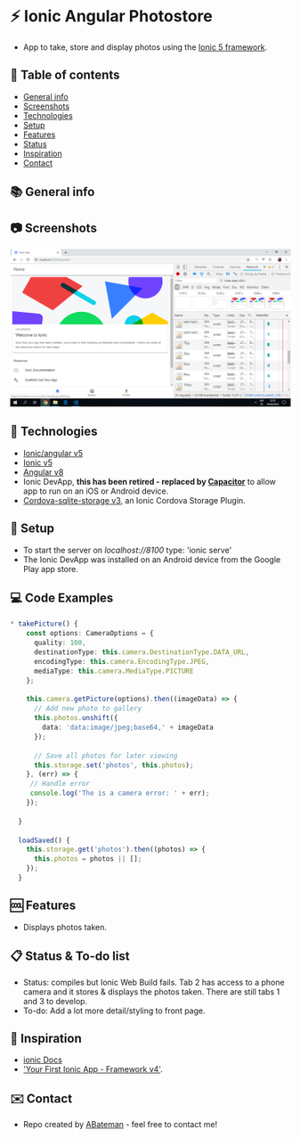 # :zap: Ionic Angular Photostore

* App to take, store and display photos using the [Ionic 5 framework](https://ionicframework.com/docs).

## :page_facing_up: Table of contents

* [General info](#general-info)
* [Screenshots](#screenshots)
* [Technologies](#technologies)
* [Setup](#setup)
* [Features](#features)
* [Status](#status)
* [Inspiration](#inspiration)
* [Contact](#contact)

## :books: General info

## :camera: Screenshots

![Home Page](./img/home-page.png)

## :signal_strength: Technologies

* [Ionic/angular v5](https://www.npmjs.com/package/@ionic/angular)
* [Ionic v5](https://ionicframework.com/)
* [Angular v8](https://angular.io/)
* Ionic DevApp, **this has been retired - replaced by [Capacitor](https://capacitorjs.com/)** to allow app to run on an iOS or Android device.
* [Cordova-sqlite-storage v3](https://www.npmjs.com/package/cordova-plugin-sqlite), an Ionic Cordova Storage Plugin.

## :floppy_disk: Setup

* To start the server on _localhost://8100_ type: 'ionic serve'
* The Ionic DevApp was installed on an Android device from the Google Play app store.

## :computer: Code Examples

```typescript
* takePicture() {
    const options: CameraOptions = {
      quality: 100,
      destinationType: this.camera.DestinationType.DATA_URL,
      encodingType: this.camera.EncodingType.JPEG,
      mediaType: this.camera.MediaType.PICTURE
    };

    this.camera.getPicture(options).then((imageData) => {
      // Add new photo to gallery
      this.photos.unshift({
        data: 'data:image/jpeg;base64,' + imageData
      });

      // Save all photos for later viewing
      this.storage.set('photos', this.photos);
    }, (err) => {
     // Handle error
     console.log('The is a camera error: ' + err);
    });

  }

  loadSaved() {
    this.storage.get('photos').then((photos) => {
      this.photos = photos || [];
    });
  }
```

## :cool: Features

* Displays photos taken.

## :clipboard: Status & To-do list

* Status: compiles but Ionic Web Build fails. Tab 2 has access to a phone camera and it stores & displays the photos taken. There are still tabs 1 and 3 to develop.
* To-do: Add a lot more detail/styling to front page.

## :clap: Inspiration

* [ionic Docs](https://ionicframework.com/docs/)
* ['Your First Ionic App - Framework v4'](https://ionicframework.com/docs/developer-resources/guides/first-app-v4/intro).

## :envelope: Contact

* Repo created by [ABateman](https://www.andrewbateman.org) - feel free to contact me!
